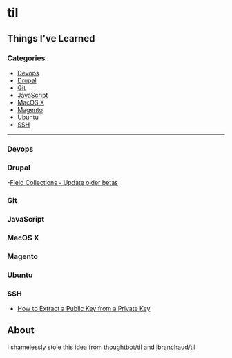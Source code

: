 # til
Things I've Learned
---

### Categories

* [Devops](#devops)
* [Drupal](#drupal)
* [Git](#git)
* [JavaScript](#javascript)
* [MacOS X](#mac)
* [Magento](#magento)
* [Ubuntu](#ubuntu)
* [SSH](#ssh)

---

### Devops
### Drupal
-[Field Collections - Update older betas](drupal/field-collections-update-older-betas.md)
### Git
### JavaScript
### MacOS X
### Magento
### Ubuntu
### SSH
- [How to Extract a Public Key from a Private Key](ssh/how-to-extract-public-key.md)

## About

I shamelessly stole this idea from
[thoughtbot/til](https://github.com/thoughtbot/til) and
[jbranchaud/til](https://github.com/jbranchaud/til)

